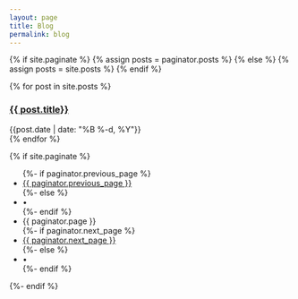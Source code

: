 ```yaml
---
layout: page
title: Blog
permalink: blog
---
```


{% if site.paginate %}
  {% assign posts = paginator.posts %}
{% else %}
  {% assign posts = site.posts %}
{% endif %}

<div>
  {% for post in site.posts %}
    <div class="py-1">
      <h3><a href="{{site.baseurl}}{{ post.url }}">{{ post.title}}</a></h3>
      <div class="text-sm text-gray-400">{{post.date | date: "%B %-d, %Y"}}</div>
    </div>
  {% endfor %}
</div>

{% if site.paginate %}
  <div class="pager">
    <ul class="pagination">
    {%- if paginator.previous_page %}
      <li><a href="{{ paginator.previous_page_path | relative_url }}" class="previous-page">{{ paginator.previous_page }}</a></li>
    {%- else %}
      <li><div class="pager-edge">•</div></li>
    {%- endif %}
      <li><div class="current-page">{{ paginator.page }}</div></li>
    {%- if paginator.next_page %}
      <li><a href="{{ paginator.next_page_path | relative_url }}" class="next-page">{{ paginator.next_page }}</a></li>
    {%- else %}
      <li><div class="pager-edge">•</div></li>
    {%- endif %}
    </ul>
  </div>
{%- endif %}
